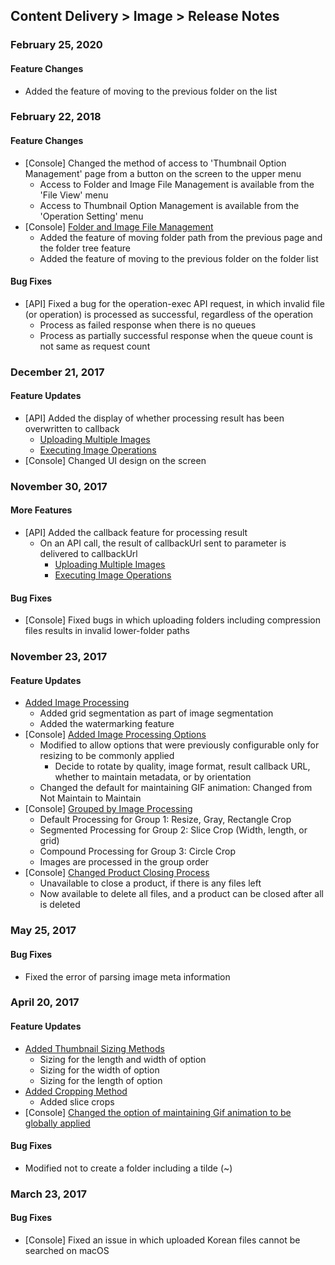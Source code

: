 ## Content Delivery > Image > Release Notes

### February 25, 2020
#### Feature Changes 
* Added the feature of moving to the previous folder on the list 


### February 22, 2018
#### Feature Changes
* [Console] Changed the method of access to 'Thumbnail Option Management' page from a button on the screen to the upper menu  
	* Access to Folder and Image File Management is available from the 'File View' menu
	* Access to Thumbnail Option Management is available from the 'Operation Setting' menu 
* [Console] [Folder and Image File Management](./console-guide/#_1)
	* Added the feature of moving folder path from the previous page and the folder tree feature 
	* Added the feature of moving to the previous folder on the folder list 

#### Bug Fixes
* [API] Fixed a bug for the operation-exec API request, in which invalid file (or operation) is processed as successful, regardless of the operation
	* Process as failed response when there is no queues
	* Process as partially successful response when the queue count is not same as request count 

### December 21, 2017
#### Feature Updates
* [API] Added the display of whether processing result has been overwritten to callback 
	* [Uploading Multiple Images](./api-guide/#_16)
	* [Executing Image Operations](./api-guide/#_37)
* [Console] Changed UI design on the screen 

### November 30, 2017
#### More Features
* [API] Added the callback feature for processing result 
	* On an API call, the result of callbackUrl sent to parameter is delivered to callbackUrl
		* [Uploading Multiple Images](./api-guide/#_16)
		* [Executing Image Operations](./api-guide/#_37)

#### Bug Fixes
 * [Console] Fixed bugs in which uploading folders including compression files results in invalid lower-folder paths 

### November 23, 2017
#### Feature Updates
* [Added Image Processing](./api-guide/#_25)
	* Added grid segmentation as part of image segmentation
	* Added the watermarking feature 
* [Console] [Added Image Processing Options](./console-guide/#_10)
	* Modified to allow options that were previously configurable only for resizing to be commonly applied 
		* Decide to rotate by quality, image format, result callback URL, whether to maintain metadata, or by orientation   
	* Changed the default for maintaining GIF animation: Changed from Not Maintain to Maintain 
* [Console] [Grouped by Image Processing](./console-guide/#_10)
	* Default Processing for Group 1: Resize, Gray, Rectangle Crop
	* Segmented Processing for Group 2: Slice Crop (Width, length, or grid)
	* Compound Processing for Group 3: Circle Crop
	* Images are processed in the group order
* [Console] [Changed Product Closing Process](./console-guide/#_8)
	* Unavailable to close a product, if there is any files left 
	* Now available to delete all files, and a product can be closed after all is deleted 

### May 25, 2017
#### Bug Fixes
* Fixed the error of parsing image meta information 

### April 20, 2017 
#### Feature Updates
* [Added Thumbnail Sizing Methods](./console-guide/#_10)
    * Sizing for the length and width of option 
    * Sizing for the width of option
    * Sizing for the length of option 
* [Added Cropping Method](./console-guide/#_10)
    * Added slice crops 
* [Console] [Changed the option of maintaining Gif animation to be globally applied](./console-guide/#_10)

#### Bug Fixes
* Modified not to create a folder including a tilde (~)

### March 23, 2017 
#### Bug Fixes
* [Console] Fixed an issue in which uploaded Korean files cannot be searched on macOS 
